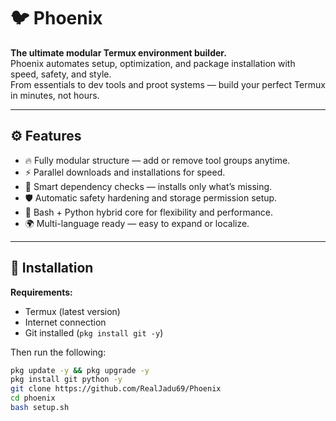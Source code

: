 # 🐦 Phoenix
**The ultimate modular Termux environment builder.**  
Phoenix automates setup, optimization, and package installation with speed, safety, and style.  
From essentials to dev tools and proot systems — build your perfect Termux in minutes, not hours.

---

## ⚙️ Features
- 🔥 Fully modular structure — add or remove tool groups anytime.  
- ⚡ Parallel downloads and installations for speed.  
- 🧠 Smart dependency checks — installs only what’s missing.  
- 🛡️ Automatic safety hardening and storage permission setup.  
- 🐍 Bash + Python hybrid core for flexibility and performance.  
- 🌍 Multi-language ready — easy to expand or localize.  

---

## 📲 Installation

**Requirements:**  
- Termux (latest version)  
- Internet connection  
- Git installed (`pkg install git -y`)

Then run the following:

```bash
pkg update -y && pkg upgrade -y
pkg install git python -y
git clone https://github.com/RealJadu69/Phoenix
cd phoenix
bash setup.sh
